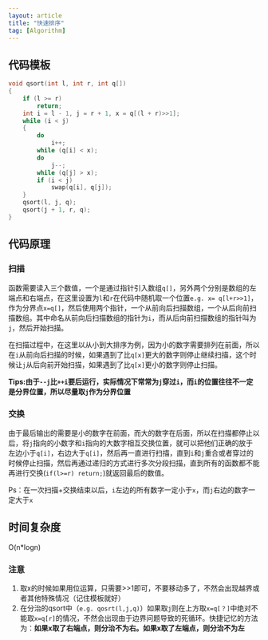 ```yaml
---
layout: article
title: "快速排序"
tag: [Algorithm]
---
```


## 代码模板

```cpp
void qsort(int l, int r, int q[])
{
    if (l >= r)
        return;
    int i = l - 1, j = r + 1, x = q[(l + r)>>1];
    while (i < j)
    {
        do
            i++;
        while (q[i] < x);
        do
            j--;
        while (q[j] > x);
        if (i < j)
            swap(q[i], q[j]);
    }
    qsort(l, j, q);
    qsort(j + 1, r, q);
}
```

## 代码原理

### 扫描

​    函数需要读入三个数值，一个是通过指针引入数组`q[]`，另外两个分别是数组的左端点和右端点，在这里设置为`l`和`r`在代码中随机取一个位置`e.g. x= q[l+r>>1]`，作为分界点`x=q[]`，然后使用两个指针，一个从前向后扫描数组，一个从后向前扫描数组。其中命名从前向后扫描数组的指针为`i`，而从后向前扫描数组的指针叫为`j`，然后开始扫描。

​    在扫描过程中，在这里以从小到大排序为例，因为小的数字需要排列在前面，所以在`i`从前向后扫描的时候，如果遇到了比`q[x]`更大的数字则停止继续扫描，这个时候让`j`从后向前开始扫描，如果遇到了比`q[x]`更小的数字则停止扫描。

​    **Tips:由于`--j`比`++i`要后运行，实际情况下常常为`j`穿过`i`，而`i`的位置往往不一定是分界位置，所以尽量取`j`作为分界位置**

### 交换

​    由于最后输出的需要是小的数字在前面，而大的数字在后面，所以在扫描都停止以后，将`j`指向的小数字和`i`指向的大数字相互交换位置，就可以把他们正确的放于左边小于`q[i]`，右边大于`q[i]`，然后再一直进行扫描，直到`i`和`j`重合或者穿过的时候停止扫描，然后再通过递归的方式进行多次分段扫描，直到所有的函数都不能再进行交换(`if(l>=r) return;`)就返回最后的数值。

​    Ps：在一次扫描+交换结束以后，`i`左边的所有数字一定小于`x`，而`j`右边的数字一定大于`x`

## 时间复杂度

O(n*logn)

### 注意

1. 取x的时候如果用位运算，只需要>>1即可，不要移动多了，不然会出现越界或者其他特殊情况（记住模板就好）
2. 在分治的qsort中（`e.g. qosrt(l,j,q)`）如果取`j`则在上方取`x=q[？]`中绝对不能取`x=q[r]`的情况，不然会出现由于边界问题导致的死循环。快捷记忆的方法为：**如果x取了右端点，则分治不为右。如果x取了左端点，则分治不为左**
